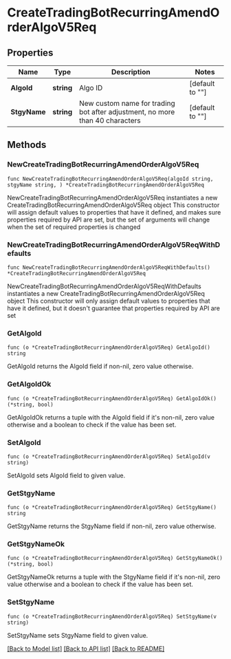 # CreateTradingBotRecurringAmendOrderAlgoV5Req

## Properties

Name | Type | Description | Notes
------------ | ------------- | ------------- | -------------
**AlgoId** | **string** | Algo ID | [default to ""]
**StgyName** | **string** | New custom name for trading bot after adjustment, no more than 40 characters | [default to ""]

## Methods

### NewCreateTradingBotRecurringAmendOrderAlgoV5Req

`func NewCreateTradingBotRecurringAmendOrderAlgoV5Req(algoId string, stgyName string, ) *CreateTradingBotRecurringAmendOrderAlgoV5Req`

NewCreateTradingBotRecurringAmendOrderAlgoV5Req instantiates a new CreateTradingBotRecurringAmendOrderAlgoV5Req object
This constructor will assign default values to properties that have it defined,
and makes sure properties required by API are set, but the set of arguments
will change when the set of required properties is changed

### NewCreateTradingBotRecurringAmendOrderAlgoV5ReqWithDefaults

`func NewCreateTradingBotRecurringAmendOrderAlgoV5ReqWithDefaults() *CreateTradingBotRecurringAmendOrderAlgoV5Req`

NewCreateTradingBotRecurringAmendOrderAlgoV5ReqWithDefaults instantiates a new CreateTradingBotRecurringAmendOrderAlgoV5Req object
This constructor will only assign default values to properties that have it defined,
but it doesn't guarantee that properties required by API are set

### GetAlgoId

`func (o *CreateTradingBotRecurringAmendOrderAlgoV5Req) GetAlgoId() string`

GetAlgoId returns the AlgoId field if non-nil, zero value otherwise.

### GetAlgoIdOk

`func (o *CreateTradingBotRecurringAmendOrderAlgoV5Req) GetAlgoIdOk() (*string, bool)`

GetAlgoIdOk returns a tuple with the AlgoId field if it's non-nil, zero value otherwise
and a boolean to check if the value has been set.

### SetAlgoId

`func (o *CreateTradingBotRecurringAmendOrderAlgoV5Req) SetAlgoId(v string)`

SetAlgoId sets AlgoId field to given value.


### GetStgyName

`func (o *CreateTradingBotRecurringAmendOrderAlgoV5Req) GetStgyName() string`

GetStgyName returns the StgyName field if non-nil, zero value otherwise.

### GetStgyNameOk

`func (o *CreateTradingBotRecurringAmendOrderAlgoV5Req) GetStgyNameOk() (*string, bool)`

GetStgyNameOk returns a tuple with the StgyName field if it's non-nil, zero value otherwise
and a boolean to check if the value has been set.

### SetStgyName

`func (o *CreateTradingBotRecurringAmendOrderAlgoV5Req) SetStgyName(v string)`

SetStgyName sets StgyName field to given value.



[[Back to Model list]](../README.md#documentation-for-models) [[Back to API list]](../README.md#documentation-for-api-endpoints) [[Back to README]](../README.md)


